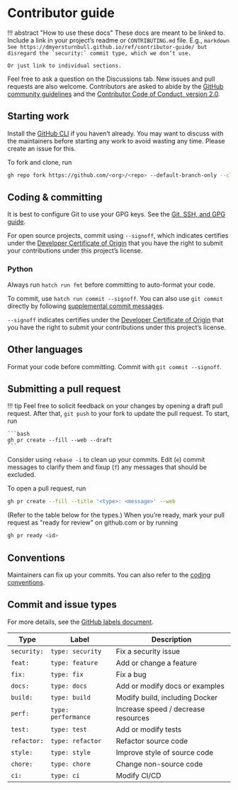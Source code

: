 # Contributor guide

!!! abstract "How to use these docs"
    These docs are meant to be linked to.
    Include a link in your project’s readme or `CONTRIBUTING.md` file.
    E.g.,
    ```markdown
    See https://dmyersturnbull.github.io/ref/contributor-guide/
    but disregard the `security:` commit type, which we don’t use.
    ```

    Or just link to individual sections.

Feel free to ask a question on the Discussions tab.
New issues and pull requests are also welcome.
Contributors are asked to abide by the
[GitHub community guidelines](https://docs.github.com/en/site-policy/github-terms/github-community-guidelines)
and the [Contributor Code of Conduct, version 2.0](https://www.contributor-covenant.org/version/2/0/code_of_conduct/).

## Starting work

Install the [GitHub CLI](https://cli.github.com/) if you haven’t already.
You may want to discuss with the maintainers before starting any work to avoid wasting any time.
Please create an issue for this.

To fork and clone, run

```bash
gh repo fork https://github.com/<org>/<repo> --default-branch-only --clone
```

## Coding & committing

It is best to configure Git to use your GPG keys.
See the [Git, SSH, and GPG guide](../guide/git-ssh-gpg.md).

For open source projects, commit using `--signoff`,
which indicates certifies under the [Developer Certificate of Origin](https://developercertificate.org/)
that you have the right to submit your contributions under this project’s license.

### Python

Always run `hatch run fmt` before committing to auto-format your code.

To commit, use `hatch run commit --signoff`.
You can also use `git commit` directly by following [supplemental commit messages](maintainer-guide.md#Reference).

`--signoff` indicates certifies under the [Developer Certificate of Origin](https://developercertificate.org/)
that you have the right to submit your contributions under this project’s license.

## Other languages

Format your code before committing.
Commit with `git commit --signoff`.

## Submitting a pull request

!!! tip
    Feel free to solicit feedback on your changes by opening a draft pull request.
    After that, `git push` to your fork to update the pull request.
    To start, run

    ```bash
    gh pr create --fill --web --draft
    ```

Consider using `rebase -i` to clean up your commits.
Edit (`e`) commit messages to clarify them and fixup (`f`) any messages that should be excluded.

To open a pull request, run

```bash
gh pr create --fill --title '<type>: <message>' --web
```

(Refer to the table below for the types.)
When you’re ready, mark your pull request as "ready for review" on github.com or by running

```bash
gh pr ready <id>
```

## Conventions

Maintainers can fix up your commits.
You can also refer to the [coding conventions](https://dmyersturnbull.github.io/ref/contributor-guide/).

## Commit and issue types

For more details, see the [GitHub labels document](github-labels.md).

| Type        | Label               | Description                         |
| ----------- | ------------------- | ----------------------------------- |
| `security:` | `type: security`    | Fix a security issue                |
| `feat:`     | `type: feature`     | Add or change a feature             |
| `fix:`      | `type: fix`         | Fix a bug                           |
| `docs:`     | `type: docs`        | Add or modify docs or examples      |
| `build:`    | `type: build`       | Modify build, including Docker      |
| `perf:`     | `type: performance` | Increase speed / decrease resources |
| `test:`     | `type: test`        | Add or modify tests                 |
| `refactor:` | `type: refactor`    | Refactor source code                |
| `style:`    | `type: style`       | Improve style of source code        |
| `chore:`    | `type: chore`       | Change non-source code              |
| `ci:`       | `type: ci`          | Modify CI/CD                        |
